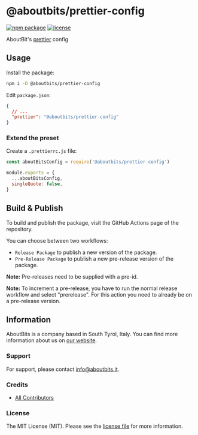 # @aboutbits/prettier-config

[![npm package](https://badge.fury.io/js/%40aboutbits%2Fprettier-config.svg)](https://badge.fury.io/js/%40aboutbits%2Fprettier-config)
[![license](https://img.shields.io/github/license/aboutbits/prettier-config)](https://github.com/aboutbits/prettier-config/blob/main/license.md)

AboutBit's [prettier](https://prettier.io/) config

## Usage

Install the package:

```sh
npm i -D @aboutbits/prettier-config
```

Edit `package.json`:

```json
{
  // ...
  "prettier": "@aboutbits/prettier-config"
}
```

### Extend the preset

Create a `.prettierrc.js` file:

```js
const aboutBitsConfig = require('@aboutbits/prettier-config')

module.exports = {
  ...aboutBitsConfig,
  singleQuote: false,
}
```

## Build & Publish

To build and publish the package, visit the GitHub Actions page of the repository.

You can choose between two workflows:
- `Release Package` to publish a new version of the package.
- `Pre-Release Package` to publish a new pre-release version of the package.

**Note:** Pre-releases need to be supplied with a pre-id.

**Note:** To increment a pre-release, you have to run the normal release workflow and select "prerelease". For this action you need to already be on a pre-release version.

## Information

AboutBits is a company based in South Tyrol, Italy. You can find more information about us on [our website](https://aboutbits.it).

### Support

For support, please contact [info@aboutbits.it](mailto:info@aboutbits.it).

### Credits

- [All Contributors](../../contributors)

### License

The MIT License (MIT). Please see the [license file](license.md) for more information.
